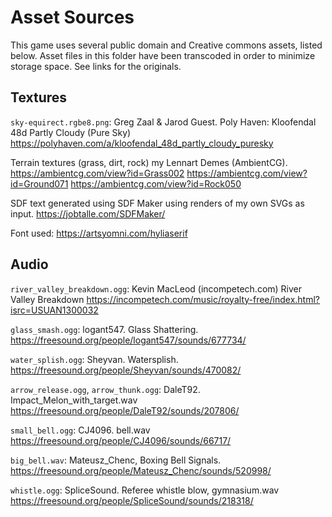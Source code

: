 Asset Sources
=============

This game uses several public domain and Creative commons assets, listed below.
Asset files in this folder have been transcoded in order to minimize storage space.
See links for the originals.

Textures
--------

`sky-equirect.rgbe8.png`: Greg Zaal & Jarod Guest. 
Poly Haven: Kloofendal 48d Partly Cloudy (Pure Sky)
https://polyhaven.com/a/kloofendal_48d_partly_cloudy_puresky

Terrain textures (grass, dirt, rock) my Lennart Demes (AmbientCG).
https://ambientcg.com/view?id=Grass002
https://ambientcg.com/view?id=Ground071
https://ambientcg.com/view?id=Rock050

SDF text generated using SDF Maker using renders of my own SVGs as input.
https://jobtalle.com/SDFMaker/

Font used: https://artsyomni.com/hyliaserif

Audio
-----

`river_valley_breakdown.ogg`: Kevin MacLeod (incompetech.com)
River Valley Breakdown
https://incompetech.com/music/royalty-free/index.html?isrc=USUAN1300032

`glass_smash.ogg`: logant547. Glass Shattering.
https://freesound.org/people/logant547/sounds/677734/

`water_splish.ogg`: Sheyvan. Watersplish.
https://freesound.org/people/Sheyvan/sounds/470082/

`arrow_release.ogg`, `arrow_thunk.ogg`: DaleT92. Impact_Melon_with_target.wav
https://freesound.org/people/DaleT92/sounds/207806/

`small_bell.ogg`: CJ4096. bell.wav
https://freesound.org/people/CJ4096/sounds/66717/

`big_bell.wav`: Mateusz_Chenc, Boxing Bell Signals.
https://freesound.org/people/Mateusz_Chenc/sounds/520998/

`whistle.ogg`: SpliceSound. Referee whistle blow, gymnasium.wav
https://freesound.org/people/SpliceSound/sounds/218318/


